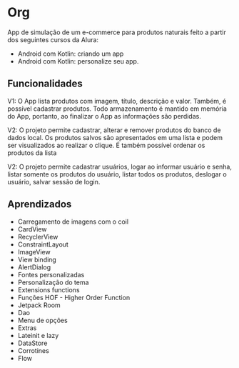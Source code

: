 # Org


App de simulação de um e-commerce para produtos naturais feito a partir dos seguintes cursos da Alura:
- Android com Kotlin: criando um app
- Android com Kotlin: personalize seu app.

## Funcionalidades

V1: O App lista produtos com imagem, título, descrição e valor. Também, é possível cadastrar produtos. Todo armazenamento é mantido em memória do App, portanto, ao finalizar o App as informações são perdidas.

V2: O projeto permite cadastrar, alterar e remover produtos do banco de dados local. Os produtos salvos são apresentados em uma lista e podem ser visualizados ao realizar o clique. É também possível ordenar os produtos da lista

V2: O projeto permite cadastrar usuários, logar ao informar usuário e senha, listar somente os produtos do usuário, listar todos os produtos, deslogar o usuário, salvar sessão de login.

## Aprendizados

- Carregamento de imagens com o coil
- CardView
- RecyclerView
- ConstraintLayout
- ImageView
- View binding
- AlertDialog
- Fontes personalizadas
- Personalização do tema
- Extensions functions
- Funções HOF - Higher Order Function
- Jetpack Room
- Dao
- Menu de opções
- Extras
- Lateinit e lazy
- DataStore
- Corrotines
- Flow


